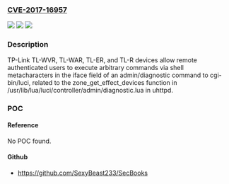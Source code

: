 ### [CVE-2017-16957](https://cve.mitre.org/cgi-bin/cvename.cgi?name=CVE-2017-16957)
![](https://img.shields.io/static/v1?label=Product&message=n%2Fa&color=blue)
![](https://img.shields.io/static/v1?label=Version&message=n%2Fa&color=blue)
![](https://img.shields.io/static/v1?label=Vulnerability&message=n%2Fa&color=brighgreen)

### Description

TP-Link TL-WVR, TL-WAR, TL-ER, and TL-R devices allow remote authenticated users to execute arbitrary commands via shell metacharacters in the iface field of an admin/diagnostic command to cgi-bin/luci, related to the zone_get_effect_devices function in /usr/lib/lua/luci/controller/admin/diagnostic.lua in uhttpd.

### POC

#### Reference
No POC found.

#### Github
- https://github.com/SexyBeast233/SecBooks

